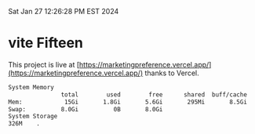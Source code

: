 Sat Jan 27 12:26:28 PM EST 2024

# vite Fifteen


This project is live at [https://marketingpreference.vercel.app/](https://marketingpreference.vercel.app/) thanks to Vercel.

```bash
System Memory
               total        used        free      shared  buff/cache   available
Mem:            15Gi       1.8Gi       5.6Gi       295Mi       8.5Gi        13Gi
Swap:          8.0Gi          0B       8.0Gi
System Storage
326M	.

